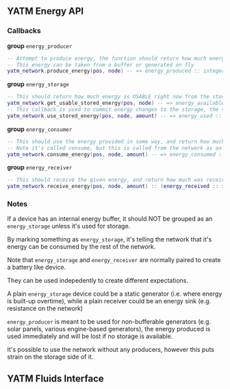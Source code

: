 ## YATM Energy API

### Callbacks

__group__ `energy_producer`

```lua
-- Attempt to produce energy, the function should return how much energy is produced
-- This energy can be taken from a buffer or generated on fly
yatm_network.produce_energy(pos, node) -- => energy_produced :: integer
```

__group__ `energy_storage`

```lua
-- This should return how much energy is USABLE right now from the storage (not it's total capacity)
yatm_network.get_usable_stored_energy(pos, node) -- => energy_available :: integer
-- This callback is used to commit energy changes to the storage, the storage should subtract as much of the amount as it can and return the amount it was able to subtract.
yatm_network.use_stored_energy(pos, node, amount) -- => energy_used :: integer
```

__group__ `energy_consumer`

```lua
-- This should use the energy provided in some way, and return how much of that energy was used
-- Note it's called consume, but this is called from the network as an order to the node "consume this energy"
yatm_network.consume_energy(pos, node, amount) -- => energy_consumed :: integer
```

__group__ `energy_receiver`

```lua
-- This should receive the given energy, and return how much was received
yatm_network.receive_energy(pos, node, amount) :: (energy_received :: integer)
```

### Notes

If a device has an internal energy buffer, it should NOT be grouped as an `energy_storage` unless it's used for storage.

By marking something as `energy_storage`, it's telling the network that it's energy can be consumed by the rest of the network.

Note that `energy_storage` and `energy_receiver` are normally paired to create a battery like device.

They can be used indepedently to create different expectations.

A plain `energy_storage` device could be a static generator (i.e. where energy is built-up overtime), while a plain receiver could be an energy sink (e.g. resistance on the network)

`energy_producer` is meant to be used for non-bufferable generators (e.g. solar panels, various engine-based generators), the energy produced is used immediately and will be lost if no storage is available.

It's possible to use the network without any producers, however this puts strain on the storage side of it.

## YATM Fluids Interface
